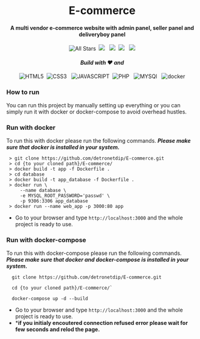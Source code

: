 <p>
  <h1 align="center"><b>E-commerce</b></h1>
</p>

<p>
  <h4 align="center"><b>A multi vendor e-commerce website with admin panel, seller panel and deliveryboy panel</b></h4>
</p>

<p align="center"> 
    <img alt="All Stars" src="https://visitor-badge.laobi.icu/badge?page_id=detronetdip.E-commerce"/>&nbsp;
    <img src="https://img.shields.io/github/stars/detronetdip/E-commerce" />
    &nbsp;
    <img src="https://img.shields.io/github/forks/detronetdip/E-commerce" />&nbsp;
    <img src="https://img.shields.io/github/repo-size/detronetdip/E-commerce"/>
    &nbsp;
    <img src="https://img.shields.io/github/last-commit/detronetdip/E-commerce"/>
</p>

<p>
  <h4 align="center"><i>Build with ❤️ and</i></h4>
</p>
<p align="center"> 
    <img alt="HTML5" src="https://img.shields.io/badge/HTML5-E34F26?&logo=html5&logoColor=white"/>&nbsp;
    <img src="https://img.shields.io/badge/CSS3-1572B6?&logo=css3&logoColor=white" alt="CSS3" />
    &nbsp;
    <img src="https://img.shields.io/badge/JavaScript-323330?&logo=javascript&logoColor=F7DF1E" alt="JAVASCRIPT" />&nbsp;
    <img src="https://img.shields.io/badge/PHP-777BB4?&logo=php&logoColor=white" alt="PHP"/>
    &nbsp;
    <img src="https://img.shields.io/badge/MySQL-005C84?&logo=mysql&logoColor=white" alt="MYSQl"/>
    &nbsp;
    <img src="https://img.shields.io/badge/Docker-2CA5E0?logo=docker&logoColor=white" alt="docker"/>
</p>

### How to run

  You can run this project by manually setting up everything or you can simply run it with docker or docker-compose to avoid overhead hustles.

### Run with docker

  To run this with docker please run the following commands.
  ***Please make sure that docker is installed in your system.***
  
  ```
   > git clone https://github.com/detronetdip/E-commerce.git
   > cd {to your cloned path}/E-commerce/
   > docker build -t app -f Dockerfile .
   > cd database
   > docker build -t app_database -f Dockerfile .
   > docker run \
       --name database \
       -e MYSQL_ROOT_PASSWORD='passwd' \
       -p 9306:3306 app_database
   > docker run --name web_app -p 3000:80 app
  ```
  - Go to your browser and type `http://localhost:3000` and the whole project is ready to use.

### Run with docker-compose

  To run this with docker-compose please run the following commands.
  ***Please make sure that docker and docker-compose is installed in your system.***
  
  ```
    git clone https://github.com/detronetdip/E-commerce.git

    cd {to your cloned path}/E-commerce/`

    docker-compose up -d --build
  ```
  - Go to your browser and type `http://localhost:3000` and the whole project is ready to use.
  - ***if you initialy encoutered connection refused error please wait for few seconds and relod the page.**